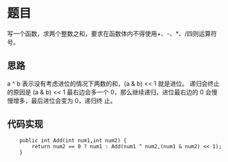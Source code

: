 # 题目

写一个函数，求两个整数之和，要求在函数体内不得使用+、-、*、/四则运算符号。

## 思路

a ^ b 表示没有考虑进位的情况下两数的和，(a & b) << 1 就是进位。
递归会终止的原因是 (a & b) << 1 最右边会多一个 0，那么继续递归，进位最右边的 0 会慢慢增多，最后进位会变为 0，递归终
止。

## 代码实现


```
    public int Add(int num1,int num2) {
        return num2 == 0 ? num1 : Add(num1 ^ num2,(num1 & num2) << 1);
    }
```
